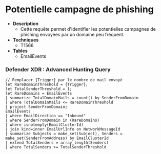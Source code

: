 # Potentielle campagne de phishing

- **Description**
    - Cette requête permet d'identifier les potentielles campagnes de phishing envoyées par un domaine peu fréquent.
- **Techniques** 
    - T1566
 - **Tables**
   - EmailEvents
  
### Defender XDR : Advanced Hunting Query 
```KQL
// Remplacer {Trigger} par le nombre de mail envoyé
let RareDomainThreshold = {Trigger};
let TotalSenderThreshold = 1;
let RareDomains = EmailEvents
| summarize TotalDomainMails = count() by SenderFromDomain
| where TotalDomainMails <= RareDomainThreshold
| project SenderFromDomain;
EmailEvents
| where EmailDirection == "Inbound"
| where SenderFromDomain in (RareDomains)
| where isnotempty(EmailClusterId)
| join kind=inner EmailUrlInfo on NetworkMessageId
| summarize Subjects = make_set(Subject), Senders = make_set(SenderFromAddress) by EmailClusterId
| extend TotalSenders = array_length(Senders)
| where TotalSenders >= TotalSenderThreshold
```
